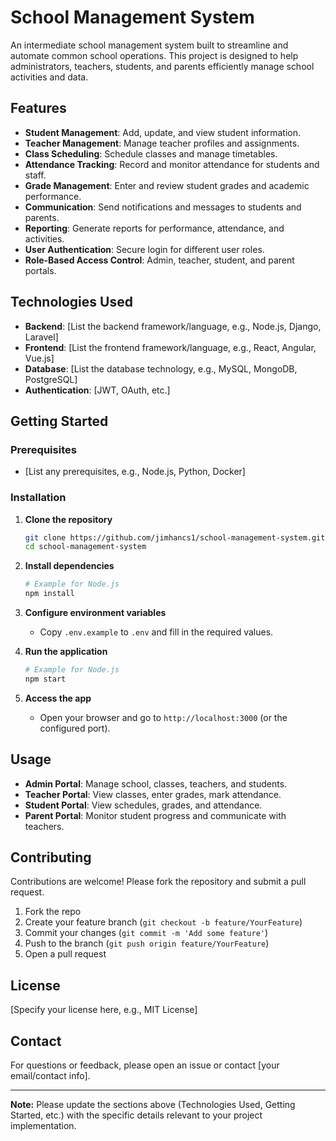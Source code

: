 # School Management System

An intermediate school management system built to streamline and automate common school operations. This project is designed to help administrators, teachers, students, and parents efficiently manage school activities and data.

## Features

- **Student Management**: Add, update, and view student information.
- **Teacher Management**: Manage teacher profiles and assignments.
- **Class Scheduling**: Schedule classes and manage timetables.
- **Attendance Tracking**: Record and monitor attendance for students and staff.
- **Grade Management**: Enter and review student grades and academic performance.
- **Communication**: Send notifications and messages to students and parents.
- **Reporting**: Generate reports for performance, attendance, and activities.
- **User Authentication**: Secure login for different user roles.
- **Role-Based Access Control**: Admin, teacher, student, and parent portals.

## Technologies Used

- **Backend**: [List the backend framework/language, e.g., Node.js, Django, Laravel]
- **Frontend**: [List the frontend framework/language, e.g., React, Angular, Vue.js]
- **Database**: [List the database technology, e.g., MySQL, MongoDB, PostgreSQL]
- **Authentication**: [JWT, OAuth, etc.]

## Getting Started

### Prerequisites

- [List any prerequisites, e.g., Node.js, Python, Docker]

### Installation

1. **Clone the repository**
   ```bash
   git clone https://github.com/jimhancs1/school-management-system.git
   cd school-management-system
   ```

2. **Install dependencies**
   ```bash
   # Example for Node.js
   npm install
   ```

3. **Configure environment variables**
   - Copy `.env.example` to `.env` and fill in the required values.

4. **Run the application**
   ```bash
   # Example for Node.js
   npm start
   ```

5. **Access the app**
   - Open your browser and go to `http://localhost:3000` (or the configured port).

## Usage

- **Admin Portal**: Manage school, classes, teachers, and students.
- **Teacher Portal**: View classes, enter grades, mark attendance.
- **Student Portal**: View schedules, grades, and attendance.
- **Parent Portal**: Monitor student progress and communicate with teachers.

## Contributing

Contributions are welcome! Please fork the repository and submit a pull request.

1. Fork the repo
2. Create your feature branch (`git checkout -b feature/YourFeature`)
3. Commit your changes (`git commit -m 'Add some feature'`)
4. Push to the branch (`git push origin feature/YourFeature`)
5. Open a pull request

## License

[Specify your license here, e.g., MIT License]

## Contact

For questions or feedback, please open an issue or contact [your email/contact info].

---

**Note:** Please update the sections above (Technologies Used, Getting Started, etc.) with the specific details relevant to your project implementation.
